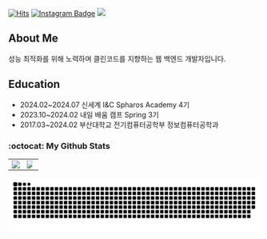 [![Hits](https://hits.seeyoufarm.com/api/count/incr/badge.svg?url=https%3A%2F%2Fgithub.com%2Fkhanturtle&count_bg=%23EB8B10&title_bg=%23684327&icon=&icon_color=%23E7E7E7&title=VISIT&edge_flat=false)](https://github.com/khanturtle) 
[![Instagram Badge](https://img.shields.io/badge/Instagram-9c38d1?style=flat&logo=Instagram&logoColor=white)](https://www.instagram.com/barrel_prooof)
<a href="https://velog.io/@khanturtle"><img src="https://img.shields.io/badge/velog-20C997?style=flat&logo=velog&logoColor=white"></a>

## About Me
성능 최적화를 위해 노력하며 클린코드를 지향하는 웹 백엔드 개발자입니다.

## Education
- 2024.02~2024.07 신세계 I&C Spharos Academy 4기
- 2023.10~2024.02 내일 배움 캠프 Spring 3기
- 2017.03~2024.02 부산대학교 전기컴퓨터공학부 정보컴퓨터공학과

### :octocat: My Github Stats
<table id="stats">
  <tr>
    <td valign="top" width="50%"><img src="https://github-readme-stats.vercel.app/api?username=khanturtle&theme=vue&show_icons=true&hide=stars" align="left" style="width: 120%" /></td>
    <td valign="top" width="50%"><img src="https://github-readme-stats.vercel.app/api/top-langs/?username=khanturtle&layout=compact" align="left" style="width: 68%" /></td>
  </tr>
</table>

![snake gif](https://github.com/khanturtle/khanturtle/blob/output/github-contribution-grid-snake.svg)

